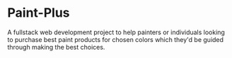 # Paint-Plus
A fullstack web development project to help painters or individuals looking to purchase best paint products for chosen colors which they'd be guided through making the best choices.
